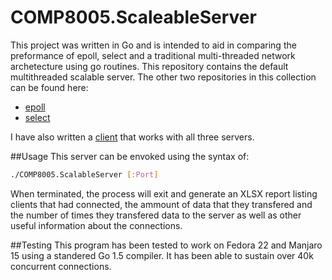 # COMP8005.ScaleableServer
This project was written in Go and is intended to aid in comparing the preformance of epoll, select and a traditional multi-threaded network archetecture using go routines. This repository contains the default multithreaded scalable server. The other two repositories in this collection can be found here:
* [epoll](https://github.com/mvouve/COMP8005.EPollScalableServer)
* [select](https://github.com/mvouve/COMP8005.SelectScalableServer)

I have also written a [client](https://github.com/mvouve/COMP8005.ScalableServerClient) that works with all three servers. 

##Usage
This server can be envoked using the syntax of:
```bash
./COMP8005.ScalableServer [:Port]
```

When terminated, the process will exit and generate an XLSX report listing clients that had connected, the ammount of data that they transfered and the number of times they transfered data to the server as well as other useful information about the connections.

##Testing
This program has been tested to work on Fedora 22 and Manjaro 15 using a standered Go 1.5 compiler. It has been able to sustain over 40k concurrent connections.

